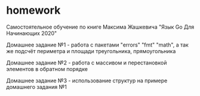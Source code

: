 # homework
Самостоятельное обучение по книге Максима Жашкевича "Язык Go Для Начинающих 2020" 

Домашнее задание №1 - работа с пакетами "errors" "fmt" "math", а так же подсчёт периметра и площади треугольника, прямоугольника 

Домашнее задание №2 - работа с массивом и перестановкой элементов в обратном порядке 

Домашнее задание №3 - использование структур на примере домашнего задания №1 
